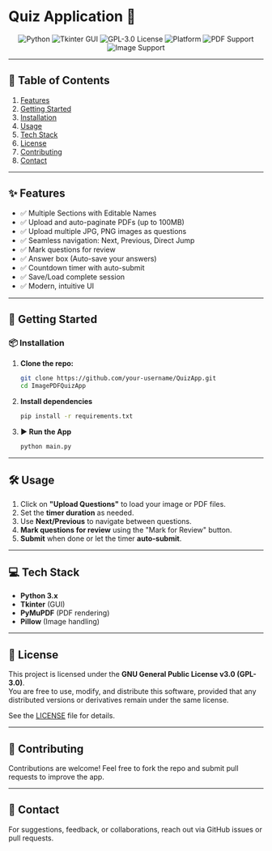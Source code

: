 # Quiz Application 📝

<p align="center">
  <img src="https://img.shields.io/badge/Made%20with-Python%203.10-blue.svg" alt="Python">
  <img src="https://img.shields.io/badge/GUI-Tkinter-lightgrey.svg" alt="Tkinter GUI">
  <img src="https://img.shields.io/badge/License-GPL--3.0-brightgreen.svg" alt="GPL-3.0 License">
  <img src="https://img.shields.io/badge/Platform-Windows%20%7C%20Linux-blueviolet.svg" alt="Platform">
  <img src="https://img.shields.io/badge/PDF%20Support-Yes-important.svg" alt="PDF Support">
  <img src="https://img.shields.io/badge/Image%20Support-Yes-critical.svg" alt="Image Support">
</p>

---

## 📑 Table of Contents

1. [Features](#-features)
2. [Getting Started](#-getting-started)
3. [Installation](#-installation)
4. [Usage](#-usage)
5. [Tech Stack](#-tech-stack)
6. [License](#-license)
7. [Contributing](#-contributing)
8. [Contact](#-contact)

---

## ✨ Features

- ✅ Multiple Sections with Editable Names
- ✅ Upload and auto-paginate PDFs (up to 100MB)
- ✅ Upload multiple JPG, PNG images as questions
- ✅ Seamless navigation: Next, Previous, Direct Jump
- ✅ Mark questions for review
- ✅ Answer box (Auto-save your answers)
- ✅ Countdown timer with auto-submit
- ✅ Save/Load complete session
- ✅ Modern, intuitive UI

---

## 🚀 Getting Started

### 📦 Installation

1. **Clone the repo:**
   ```bash
   git clone https://github.com/your-username/QuizApp.git
   cd ImagePDFQuizApp


2. **Install dependencies**  
   ```bash
   pip install -r requirements.txt


3. **▶️ Run the App**  
   ```bash
   python main.py


---

## 🛠️ Usage

1. Click on **"Upload Questions"** to load your image or PDF files.  
2. Set the **timer duration** as needed.  
3. Use **Next/Previous** to navigate between questions.  
4. **Mark questions for review** using the "Mark for Review" button.  
5. **Submit** when done or let the timer **auto-submit**.


---

## 💻 Tech Stack

- **Python 3.x**
- **Tkinter** (GUI)
- **PyMuPDF** (PDF rendering)
- **Pillow** (Image handling)


---

## 📜 License  
This project is licensed under the **GNU General Public License v3.0 (GPL-3.0)**.  
You are free to use, modify, and distribute this software, provided that any distributed versions or derivatives remain under the same license.  

See the [LICENSE](LICENSE) file for details.

---

## 🤝 Contributing  
Contributions are welcome! Feel free to fork the repo and submit pull requests to improve the app.


---

## 📧 Contact
For suggestions, feedback, or collaborations, reach out via GitHub issues or pull requests.
